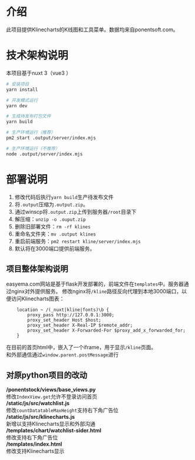 # 介绍
此项目提供Klinecharts的K线图和工具菜单。数据均来自ponentsoft.com。  

# 技术架构说明
本项目基于nuxt 3（vue3 ）  
```bash
# 安装项目
yarn install

# 开发模式运行
yarn dev

# 生成待发布打包文件
yarn build

# 生产环境运行（推荐）
pm2 start .output/server/index.mjs

# 生产环境运行（不推荐）
node .output/server/index.mjs
```

# 部署说明
1. 修改代码后执行`yarn build`生产待发布文件
2. 将`.output`压缩为`.output.zip`。
3. 通过winscp将`.output.zip`上传到服务器`/root`目录下
4. 解压缩：`unzip -o .ouput.zip`
5. 删除旧部署文件：`rm -rf klines`
6. 重命名文件夹：`mv .output klines`
7. 重启前端服务：`pm2 restart kline/server/index.mjs`
8. 默认将在3000端口提供前端服务。

## 项目整体架构说明
easyema.com网站是基于flask开发部署的，前端文件在`templates`中。服务器通过nginx对外提供服务。
修改nginx将`/kline`路径反向代理到本地3000端口，以便访问Klinecharts图表：
```text
    location ~ /(_nuxt|kline|fonts)\b {
        proxy_pass http://127.0.0.1:3000;
        proxy_set_header Host $host;
        proxy_set_header X-Real-IP $remote_addr;
        proxy_set_header X-Forwarded-For $proxy_add_x_forwarded_for;
    }
```
在目前的首页html中，嵌入了一个iframe，用于显示`/kline`页面。  
和外部通信通过`window.parent.postMessage`进行

## 对原python项目的改动
**/ponentstock/views/base_views.py**  
修改`IndexView.get`允许不登录访问首页  
**/static/js/src/watchlist.js**  
修改`countDatatableMaxHeight`支持右下角广告位  
**/static/js/src/klinecharts.js**  
新增以支持Klinecharts显示和外部沟通  
**/templates/chart/watchlist-sider.html**  
修改支持右下角广告位  
**/templates/index.html**  
修改支持Klinecharts显示  
